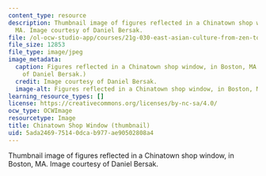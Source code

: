 ```yaml
---
content_type: resource
description: Thumbnail image of figures reflected in a Chinatown shop window, in Boston,
  MA. Image courtesy of Daniel Bersak.
file: /ol-ocw-studio-app/courses/21g-030-east-asian-culture-from-zen-to-k-pop-spring-2015/5ada246975140dcab977ae90502808a4_21g-030s15-th.jpg
file_size: 12853
file_type: image/jpeg
image_metadata:
  caption: Figures reflected in a Chinatown shop window, in Boston, MA. (Image courtesy
    of Daniel Bersak.)
  credit: Image courtesy of Daniel Bersak.
  image-alt: Figures reflected in a Chinatown shop window, in Boston, MA.
learning_resource_types: []
license: https://creativecommons.org/licenses/by-nc-sa/4.0/
ocw_type: OCWImage
resourcetype: Image
title: Chinatown Shop Window (thumbnail)
uid: 5ada2469-7514-0dca-b977-ae90502808a4
---
```

Thumbnail image of figures reflected in a Chinatown shop window, in Boston, MA. Image courtesy of Daniel Bersak.
